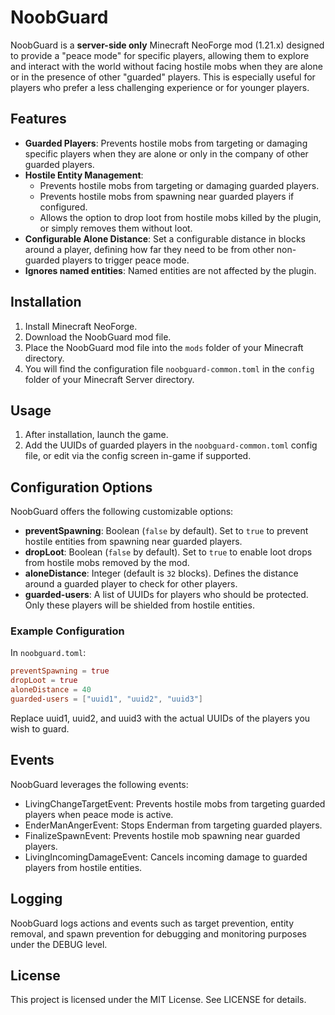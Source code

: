 # NoobGuard

NoobGuard is a **server-side only** Minecraft NeoForge mod (1.21.x) designed to provide a "peace mode" for specific players, allowing them to explore and interact with the world without facing hostile mobs when they are alone or in the presence of other "guarded" players. This is especially useful for players who prefer a less challenging experience or for younger players.

## Features

- **Guarded Players**: Prevents hostile mobs from targeting or damaging specific players when they are alone or only in the company of other guarded players.
- **Hostile Entity Management**:
    - Prevents hostile mobs from targeting or damaging guarded players.
    - Prevents hostile mobs from spawning near guarded players if configured.
    - Allows the option to drop loot from hostile mobs killed by the plugin, or simply removes them without loot.
- **Configurable Alone Distance**: Set a configurable distance in blocks around a player, defining how far they need to be from other non-guarded players to trigger peace mode.
- **Ignores named entities**: Named entities are not affected by the plugin.

## Installation

1. Install Minecraft NeoForge.
2. Download the NoobGuard mod file.
3. Place the NoobGuard mod file into the `mods` folder of your Minecraft directory.
4. You will find the configuration file `noobguard-common.toml` in the `config` folder of your Minecraft Server directory.

## Usage

1. After installation, launch the game.
2. Add the UUIDs of guarded players in the `noobguard-common.toml` config file, or edit via the config screen in-game if supported.

## Configuration Options

NoobGuard offers the following customizable options:

- **preventSpawning**: Boolean (`false` by default). Set to `true` to prevent hostile entities from spawning near guarded players.
- **dropLoot**: Boolean (`false` by default). Set to `true` to enable loot drops from hostile mobs removed by the mod.
- **aloneDistance**: Integer (default is `32` blocks). Defines the distance around a guarded player to check for other players.
- **guarded-users**: A list of UUIDs for players who should be protected. Only these players will be shielded from hostile entities.

### Example Configuration

In `noobguard.toml`:

```toml
preventSpawning = true
dropLoot = true
aloneDistance = 40
guarded-users = ["uuid1", "uuid2", "uuid3"]
```
Replace uuid1, uuid2, and uuid3 with the actual UUIDs of the players you wish to guard.

## Events

NoobGuard leverages the following events:

- LivingChangeTargetEvent: Prevents hostile mobs from targeting guarded players when peace mode is active.
- EnderManAngerEvent: Stops Enderman from targeting guarded players.
- FinalizeSpawnEvent: Prevents hostile mob spawning near guarded players.
- LivingIncomingDamageEvent: Cancels incoming damage to guarded players from hostile entities.

## Logging

NoobGuard logs actions and events such as target prevention, entity removal, and spawn prevention for debugging and monitoring purposes under the DEBUG level.

## License

This project is licensed under the MIT License. See LICENSE for details.